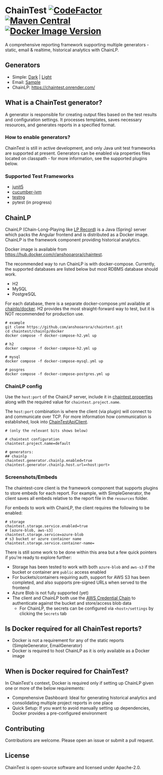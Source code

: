 # ChainTest [![CodeFactor](https://www.codefactor.io/repository/github/anshooarora/chaintest/badge)](https://www.codefactor.io/repository/github/anshooarora/chaintest) [![Maven Central](https://img.shields.io/maven-central/v/com.aventstack/chaintest-core.svg?maxAge=300)](http://search.maven.org/#search|ga|1|g:"com.aventstack") [![Docker Image Version](https://img.shields.io/docker/v/anshooarora/chaintest?style=flat&label=ChainLP&link=https%3A%2F%2Fhub.docker.com%2Fr%2Fanshooarora%2Fchaintest)](https://hub.docker.com/r/anshooarora/chaintest)

A comprehensive reporting framework supporting multiple generators - static, email & realtime, historical analytics with ChainLP. 

## Generators

* Simple: [Dark](https://chaintestblob.blob.core.windows.net/chaintest/dark/Index.html) | [Light](https://chaintestblob.blob.core.windows.net/chaintest/light/Index.html)
* Email: [Sample](https://chaintestblob.blob.core.windows.net/chaintest/email/Email.html)
* ChainLP: https://chaintest.onrender.com/ 

## What is a ChainTest generator?

A generator is responsible for creating output files based on the test results and configuration settings. It processes templates, saves necessary resources, and generates reports in a specified format.

### How to enable generators?

ChainTest is still in active development, and only Java unit test frameworks are supported at present. Generators can be enabled via properties files located on classpath - for more information, see the supported plugins below.

### Supported Test Frameworks

* [junit5](https://github.com/anshooarora/chaintest/tree/main/plugins/chaintest-junit5)
* [cucumber-jvm](https://github.com/anshooarora/chaintest/tree/main/plugins/chaintest-cucumber-jvm)
* [testng](https://github.com/anshooarora/chaintest/tree/main/plugins/chaintest-testng)
* pytest (in progress)

## ChainLP

ChainLP (Chain-Long-Playing like [LP Record](https://en.wikipedia.org/wiki/LP_record)) is a Java (Spring) server which packs the Angular frontend and is distributed as a Docker image. ChainLP is the framework component providing historical analytics.

Docker image is available from https://hub.docker.com/r/anshooarora/chaintest.

The recommended way to run ChainLP is with docker-compose. Currently, the supported databases are listed below but most RDBMS database should work.

* H2
* MySQL
* PostgreSQL

For each database, there is a separate docker-compose.yml available at [chainlp/docker](https://github.com/anshooarora/chaintest/tree/main/chainlp/docker). H2 provides the most straight-forward way to test, but it is NOT recommended for production use.

```
# example
git clone https://github.com/anshooarora/chaintest.git
cd chaintest/chainlp/docker
docker compose -f docker-compose-h2.yml up
```

```
# h2
docker compose -f docker-compose-h2.yml up

# mysql
docker compose -f docker-compose-mysql.yml up

# posgres
docker compose -f docker-compose-postgres.yml up
```

### ChainLP config

Use the `host:port` of the ChainLP server, include it in [chaintest.properties](https://github.com/anshooarora/chaintest/blob/main/Config.md) along with the required value for `chaintest.project.name`. 

The `host:port` combination is where the client (via plugin) will connect to and communicate over TCP. For more information how communication is established, look into [ChainTestApiClient](https://github.com/anshooarora/chaintest/blob/main/core/chaintest-core-java/src/main/java/com/aventstack/chaintest/http/ChainTestApiClient.java).

```
# (only the relevant bits shows below)

# chaintest configuration
chaintest.project.name=default

# generators:
## chainlp
chaintest.generator.chainlp.enabled=true
chaintest.generator.chainlp.host.url=<host:port>
```

### Screenshots/Embeds

The chaintest-core client is the framework component that supports plugins to store embeds for each report. For example, with SimpleGenerator, the client saves all embeds relative to the report file in the `resources` folder.

For embeds to work with ChainLP, the client requires the following to be enabled:

```
# storage
chaintest.storage.service.enabled=true
# [azure-blob, aws-s3]
chaintest.storage.service=azure-blob
# s3 bucket or azure container name
chaintest.storage.service.container-name=
```

There is still some work to be done within this area but a few quick pointers if you're ready to explore further:

* Storage has been tested to work with both `azure-blob` and `aws-s3` if the bucket or container are `public` access enabled
* For buckets/containers requiring auth, support for AWS S3 has been completed, and also supports pre-signed URLs when served to the frontend
* Azure Blob is not fully supported (yet)
* The client and ChainLP both use the [AWS Credential Chain](https://docs.aws.amazon.com/sdk-for-java/latest/developer-guide/credentials-chain.html) to authenticate against the bucket and store/access blob data
  * For ChainLP, the secrets can be configured via `<host>/settings` by clicking the `Secrets` tab

## Is Docker required for all ChainTest reports?
* Docker is not a requirement for any of the static reports (SimpleGenerator, EmailGenerator)
* Docker is required to host ChainLP as it is only available as a Docker image

## When is Docker required for ChainTest?
In ChainTest's context, Docker is required only if setting up ChainLP given one or more of the below requirements:

* Comprehensive Dashboard: Ideal for generating historical analytics and consolidating multiple project reports in one place
* Quick Setup: If you want to avoid manually setting up dependencies, Docker provides a pre-configured environment

## Contributing

Contributions are welcome. Please open an issue or submit a pull request.

## License

ChainTest is open-source software and licensed under Apache-2.0.
